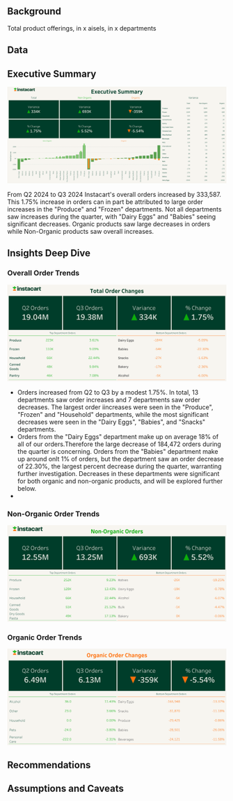 ## Background

Total product offerings, in x aisels, in x departments

## Data

## Executive Summary

![Executive Summary Dash](assets/executive_summary.png)

From Q2 2024 to Q3 2024 Instacart's overall orders increased by 333,587. This 1.75% increase in orders can in part be attributed to large order increases in the "Produce" and "Frozen" departments. Not all departments saw increases during the quarter, with "Dairy Eggs" and "Babies" seeing significant decreases. Organic products saw large decreases in orders while Non-Organic products saw overall increases.

## Insights Deep Dive

### Overall Order Trends

![Total Orders Dash](assets/total_orders.png)

- Orders increased from Q2 to Q3 by a modest 1.75%. In total, 13 departments saw order increases and 7 departments saw order decreases. The largest order iincreases were seen in the "Produce", "Frozen" and "Household" departments, while the most significant decreases were seen in the "Dairy Eggs", "Babies", and "Snacks" departments. 
- Orders from the "Dairy Eggs" department make up on average 18% of all of our orders.Therefore the large decrease of 184,472 orders during the quarter is concerning. Orders from the "Babies" department make up around onlt 1% of orders, but the department saw an order decrease of 22.30%, the largest percent decrease during the quarter, warranting further investigation. Decreases in these departments were significant for both organic and non-organic products, and will be explored further below.
- 

### Non-Organic Order Trends

![Non-Organic Orders Dash](assets/non_organic_orders.png)

### Organic Order Trends

![Organic Order Dash](assets/organic_orders.png)

## Recommendations

## Assumptions and Caveats

